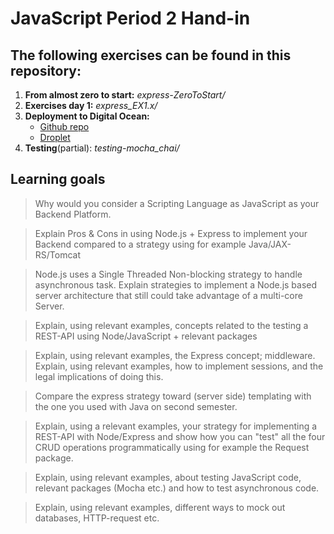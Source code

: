 # JavaScript Period 2 Hand-in

## The following exercises can be found in this repository:
1. __From almost zero to start:__ _express-ZeroToStart/_
2. __Exercises day 1:__ _express_EX1.x/_
3. __Deployment to Digital Ocean:__
	* [Github repo](https://github.com/edipetres/FirstAppOnDO)
	* [Droplet](http://139.59.128.94/)
4. __Testing__(partial): _testing-mocha_chai/_


## Learning goals
> Why would you consider a Scripting Language as JavaScript as your Backend Platform.  

> Explain Pros & Cons in using Node.js + Express to implement your Backend compared to a strategy using for example Java/JAX-RS/Tomcat  

> Node.js uses a Single Threaded Non-blocking strategy to handle asynchronous task. Explain strategies to implement a Node.js based server architecture that still could take advantage of a multi-core Server.  

> Explain, using relevant examples, concepts related to the testing a REST-API using Node/JavaScript + relevant packages  

> Explain, using relevant examples, the Express concept; middleware.  
> Explain, using relevant examples, how to implement sessions, and the legal implications of doing this.  

> Compare the express strategy toward (server side) templating with the one you used with Java on second semester.  

> Explain, using a relevant examples, your strategy for implementing a REST-API with Node/Express and show how you can "test" all the four CRUD operations programmatically using for example the Request package.  

> Explain, using relevant examples, about testing JavaScript code, relevant packages (Mocha etc.) and how to test asynchronous code.  

> Explain, using relevant examples, different ways to mock out databases, HTTP-request etc.  
